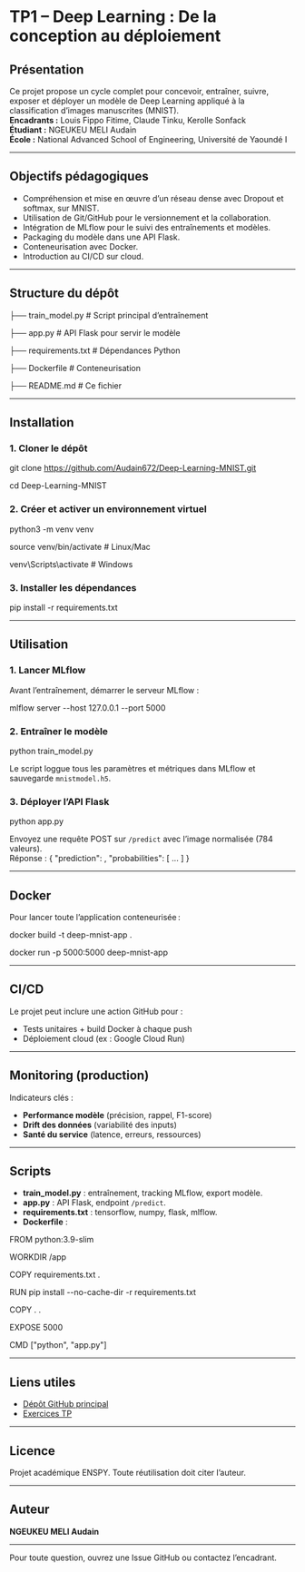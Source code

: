 # TP1 – Deep Learning : De la conception au déploiement

## Présentation

Ce projet propose un cycle complet pour concevoir, entraîner, suivre, exposer et déployer un modèle de Deep Learning appliqué à la classification d’images manuscrites (MNIST).  
**Encadrants :** Louis Fippo Fitime, Claude Tinku, Kerolle Sonfack  
**Étudiant :** NGEUKEU MELI Audain  
**École :** National Advanced School of Engineering, Université de Yaoundé I

---

## Objectifs pédagogiques

- Compréhension et mise en œuvre d’un réseau dense avec Dropout et softmax, sur MNIST.
- Utilisation de Git/GitHub pour le versionnement et la collaboration.
- Intégration de MLflow pour le suivi des entraînements et modèles.
- Packaging du modèle dans une API Flask.
- Conteneurisation avec Docker.
- Introduction au CI/CD sur cloud.

---

## Structure du dépôt

├── train_model.py # Script principal d’entraînement

├── app.py # API Flask pour servir le modèle

├── requirements.txt # Dépendances Python

├── Dockerfile # Conteneurisation

├── README.md # Ce fichier


---

## Installation

### 1. Cloner le dépôt

git clone https://github.com/Audain672/Deep-Learning-MNIST.git

cd Deep-Learning-MNIST


### 2. Créer et activer un environnement virtuel
python3 -m venv venv

source venv/bin/activate # Linux/Mac

venv\Scripts\activate # Windows

### 3. Installer les dépendances
pip install -r requirements.txt

---

## Utilisation

### 1. Lancer MLflow

Avant l’entraînement, démarrer le serveur MLflow :

mlflow server --host 127.0.0.1 --port 5000

### 2. Entraîner le modèle

python train_model.py

Le script loggue tous les paramètres et métriques dans MLflow et sauvegarde `mnistmodel.h5`.

### 3. Déployer l’API Flask

python app.py

Envoyez une requête POST sur `/predict` avec l’image normalisée (784 valeurs).  
Réponse :
{
"prediction": <classe>,
"probabilities": [ ... ]
}

---

## Docker
Pour lancer toute l’application conteneurisée :

docker build -t deep-mnist-app .

docker run -p 5000:5000 deep-mnist-app

---

## CI/CD

Le projet peut inclure une action GitHub pour :
- Tests unitaires + build Docker à chaque push
- Déploiement cloud (ex : Google Cloud Run)

---

## Monitoring (production)

Indicateurs clés :
- **Performance modèle** (précision, rappel, F1-score)
- **Drift des données** (variabilité des inputs)
- **Santé du service** (latence, erreurs, ressources)

---

## Scripts

- **train_model.py** : entraînement, tracking MLflow, export modèle.
- **app.py** : API Flask, endpoint `/predict`.
- **requirements.txt** : tensorflow, numpy, flask, mlflow.
- **Dockerfile** :

FROM python:3.9-slim

WORKDIR /app

COPY requirements.txt .

RUN pip install --no-cache-dir -r requirements.txt

COPY . .

EXPOSE 5000

CMD ["python", "app.py"]

---

## Liens utiles

- [Dépôt GitHub principal](https://github.com/Audain672)
- [Exercices TP](https://github.com/Audain672/Deep-Learning-MNIST)

---

## Licence

Projet académique ENSPY. Toute réutilisation doit citer l’auteur.

---

## Auteur

**NGEUKEU MELI Audain**

---

Pour toute question, ouvrez une Issue GitHub ou contactez l’encadrant.
